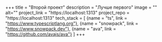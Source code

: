 +++
title = "Второй проект"
description = "Лучше первого"
image = ""
alt=""
project_link = "https://localhost:1313"
project_repo = "https://localhost:1313"
tech_stack = [
  {name = "ts", link = "https://www.typescriptlang.org"},
  {name = "snowpack", link = "https://www.snowpack.dev"},
  {name = "ava", link = "https://github.com/avajs/ava"}
]
+++
